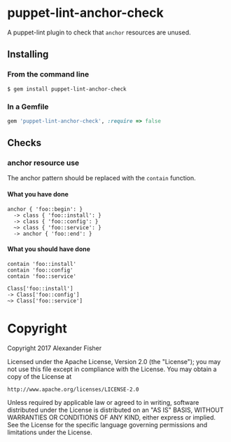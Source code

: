puppet-lint-anchor-check
========================

A puppet-lint plugin to check that `anchor` resources are unused.

## Installing

### From the command line

```shell
$ gem install puppet-lint-anchor-check
```

### In a Gemfile

```ruby
gem 'puppet-lint-anchor-check', :require => false
```

## Checks

### anchor resource use

The anchor pattern should be replaced with the `contain` function.

#### What you have done

```puppet
anchor { 'foo::begin': }
  -> class { 'foo::install': }
  -> class { 'foo::config': }
  ~> class { 'foo::service': }
  -> anchor { 'foo::end': }
```

#### What you should have done

```
contain 'foo::install'
contain 'foo::config'
contain 'foo::service'

Class['foo::install']
-> Class['foo::config']
~> Class['foo::service']
```

# Copyright

Copyright 2017 Alexander Fisher

Licensed under the Apache License, Version 2.0 (the "License");
you may not use this file except in compliance with the License.
You may obtain a copy of the License at

    http://www.apache.org/licenses/LICENSE-2.0

Unless required by applicable law or agreed to in writing, software
distributed under the License is distributed on an "AS IS" BASIS,
WITHOUT WARRANTIES OR CONDITIONS OF ANY KIND, either express or implied.
See the License for the specific language governing permissions and
limitations under the License.
